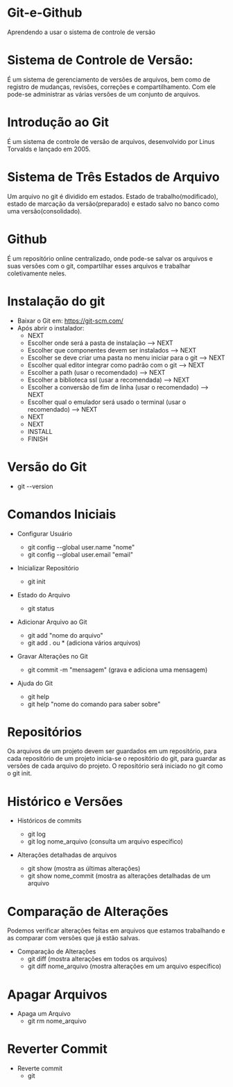 # Git-e-Github

Aprendendo a usar o sistema de controle de versão

# Sistema de Controle de Versão:
É um sistema de gerenciamento de versões de arquivos, bem como de registro de mudanças, revisões, correções e compartilhamento. Com ele pode-se administrar as várias versões de um conjunto de arquivos.

# Introdução ao Git
É um sistema de controle de versão de arquivos, desenvolvido por Linus Torvalds e lançado em 2005.

# Sistema de Três Estados de Arquivo
Um arquivo no git é dividido em estados. Estado de trabalho(modificado), estado de marcação da versão(preparado) e estado salvo no banco como uma versão(consolidado).

# Github
É um repositório online centralizado, onde pode-se salvar os arquivos e suas versões com o git, compartilhar esses arquivos e trabalhar coletivamente neles.

# Instalação do git
- Baixar o Git em: https://git-scm.com/ 
- Após abrir o instalador: 
  - NEXT
  - Escolher onde será a pasta de instalação --> NEXT
  - Escolher que componentes devem ser instalados --> NEXT
  - Escolher se deve criar uma pasta no menu iniciar para o git --> NEXT
  - Escolher qual editor integrar como padrão com o git --> NEXT
  - Escolher a path (usar o recomendado) --> NEXT
  - Escolher a biblioteca ssl (usar a recomendada) --> NEXT
  - Escolher a conversão de fim de linha (usar o recomendado) --> NEXT
  - Escolher qual o emulador será usado o terminal (usar o recomendado) --> NEXT
  - NEXT
  - NEXT
  - INSTALL
  - FINISH
# Versão do Git
* git --version

# Comandos Iniciais

  - Configurar Usuário
    * git config --global user.name "nome"
    * git config --global user.email "email"
 
  - Inicializar Repositório
    * git init
  
  - Estado do Arquivo
    * git status
    
  - Adicionar Arquivo ao Git
    * git add "nome do arquivo"
    * git add . ou * (adiciona vários arquivos)
    
  - Gravar Alterações no Git
    * git commit -m "mensagem" (grava e adiciona uma mensagem)
  
  - Ajuda do Git
    * git help
    * git help "nome do comando para saber sobre"

# Repositórios

Os arquivos de um projeto devem ser guardados em um repositório, para cada repositório de um projeto inicia-se o repositório do git, para guardar as versões de cada arquivo do projeto. O repositório será iniciado no git como o git init.

# Histórico e Versões

- Históricos de commits
  * git log
  * git log nome_arquivo (consulta um arquivo específico)
  
- Alterações detalhadas de arquivos
  * git show (mostra as últimas alterações)
  * git show nome_commit (mostra as alterações detalhadas de um arquivo
  
# Comparação de Alterações

Podemos verificar alterações feitas em arquivos que estamos trabalhando e as comparar com versões que já estão salvas.

- Comparação de Alterações
  * git diff (mostra alterações em todos os arquivos)
  * git diff nome_arquivo (mostra alterações em um arquivo específico)
  
# Apagar Arquivos
- Apaga um Arquivo
  * git rm nome_arquivo

# Reverter Commit
- Reverte commit
  * git 
